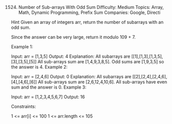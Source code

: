 1524. Number of Sub-arrays With Odd Sum
Difficulty: Medium
Topics: Array, Math, Dynamic Programming, Prefix Sum
Companies: Google, Directi

Hint
Given an array of integers arr, return the number of subarrays with an odd sum.

Since the answer can be very large, return it modulo 109 + 7.

 

Example 1:

Input: arr = [1,3,5]
Output: 4
Explanation: All subarrays are [[1],[1,3],[1,3,5],[3],[3,5],[5]]
All sub-arrays sum are [1,4,9,3,8,5].
Odd sums are [1,9,3,5] so the answer is 4.
Example 2:

Input: arr = [2,4,6]
Output: 0
Explanation: All subarrays are [[2],[2,4],[2,4,6],[4],[4,6],[6]]
All sub-arrays sum are [2,6,12,4,10,6].
All sub-arrays have even sum and the answer is 0.
Example 3:

Input: arr = [1,2,3,4,5,6,7]
Output: 16
 

Constraints:

1 <= arr[i] <= 100
1 <= arr.length <= 105